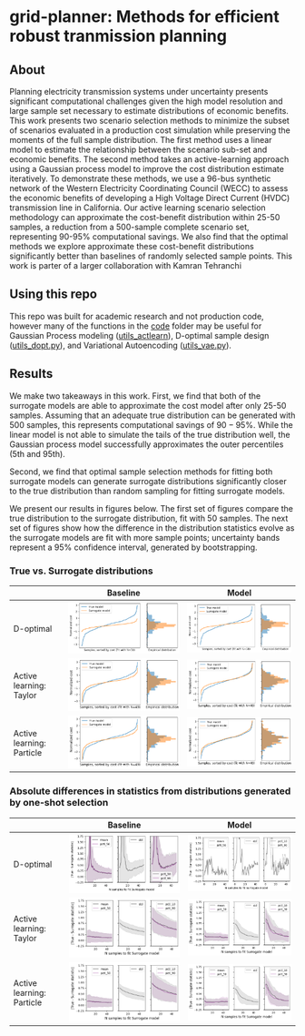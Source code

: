# grid-planner: Methods for efficient robust tranmission planning
## About
Planning electricity transmission systems under uncertainty presents significant computational challenges given the high model resolution and large sample set necessary to estimate distributions of economic benefits. This work presents two scenario selection methods to minimize the subset of scenarios evaluated in a production cost simulation while preserving the moments of the full sample distribution. The first method uses a linear model to estimate the relationship between the scenario sub-set and economic benefits. The second method takes an active-learning approach using a Gaussian process model to improve the cost distribution estimate iteratively.  To demonstrate these methods, we use a 96-bus synthetic network of the Western Electricity Coordinating Council (WECC) to assess the economic benefits of developing a High Voltage Direct Current (HVDC) transmission line in California. Our active learning scenario selection methodology can approximate the cost-benefit distribution within 25-50 samples, a reduction from a 500-sample complete scenario set, representing 90-95\% computational savings. We also find that the optimal methods we explore approximate these cost-benefit distributions significantly better than baselines of randomly selected sample points. This work is parter of a larger collaboration with Kamran Tehranchi

## Using this repo
This repo was built for academic research and not production code, however many of the functions in the [code](code/) folder may be useful for Gaussian Process modeling ([utils_actlearn](code/utils_actlearn/)), D-optimal sample design ([utils_dopt.py](code/utils_dopt.py)), and Variational Autoencoding ([utils_vae.py](code/utils_vae/)).


## Results
We make two takeaways in this work. First, we find that both of the surrogate models are able to approximate the cost model after only 25-50 samples. Assuming that an adequate true distribution can be generated with 500 samples, this represents computational savings of $90-95\%$. While the linear model is not able to simulate the tails of the true distribution well, the Gaussian process model successfully approximates the outer percentiles (5th and 95th).

Second, we find that optimal sample selection methods for fitting both surrogate models can generate surrogate distributions significantly closer to the true distribution than random sampling for fitting surrogate models.

We present our results in figures below. The first set of figures compare the true distribution to the surrogate distribution, fit with 50 samples. The next set of figures show how the difference in the distribution statistics evolve as the surrogate models are fit with more sample points; uncertainty bands represent a 95% confidence interval, generated by bootstrapping.

### True vs. Surrogate distributions
| | Baseline | Model|
| --- | --- | --- |
| D-optimal | ![Baseline](results/rand_lin_dist.png) | ![Surrogate model](results/dopt_dist.png)| 
| Active learning: Taylor | ![Baseline](results/rand_dist.png) | ![Surrogate model: Taylor SCP](results/taylor_dist.png)| 
| Active learning: Particle | ![Baseline](results/rand_dist.png) | ![Surrogate model: Particle SCP](results/particle_dist.png)| 

### Absolute differences in statistics from distributions generated by one-shot selection
| | Baseline | Model|
| --- | --- | --- |
| D-optimal | ![Baseline](results/rand_lin_statsboot.png) | ![Surrogate model](results/dopt_stats.png)| 
| Active learning: Taylor | ![Baseline](results/rand_statsboot.png) | ![Surrogate model: Taylor SCP](results/taylor_statsboot.png)| 
| Active learning: Particle | ![Baseline](results/rand_statsboot.png) | ![Surrogate model: Particle SCP](results/particle_statsboot.png)| 



